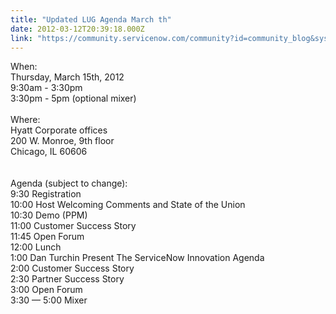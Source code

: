 ```yaml
---
title: "Updated LUG Agenda March th"
date: 2012-03-12T20:39:18.000Z
link: "https://community.servicenow.com/community?id=community_blog&sys_id=564e66addbd0dbc01dcaf3231f96192d"
---
```

<p>When:<br />Thursday, March 15th, 2012<br />9:30am - 3:30pm<br />3:30pm - 5pm (optional mixer)<br /><br />Where:<br />Hyatt Corporate offices<br />200 W. Monroe, 9th floor<br />Chicago, IL 60606<br /><br /><br />Agenda (subject to change):<br />9:30 Registration<br />10:00 Host Welcoming Comments and State of the Union<br />10:30 Demo (PPM)<br />11:00 Customer Success Story<br />11:45 Open Forum<br />12:00 Lunch<br />1:00 Dan Turchin Present The ServiceNow Innovation Agenda<br />2:00 Customer Success Story<br />2:30 Partner Success Story<br />3:00 Open Forum<br />3:30 — 5:00 Mixer</p>